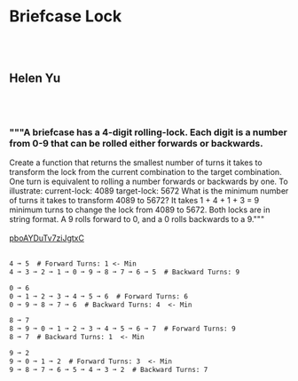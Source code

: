 # Briefcase Lock
<br><br>
## Helen Yu
<br><br>
### """A briefcase has a 4-digit rolling-lock. Each digit is a number from 0-9 that can be rolled either forwards or backwards.
Create a function that returns the smallest number of turns it takes to transform the lock from the current combination to the target combination. One turn is equivalent to rolling a number forwards or backwards by one.
To illustrate:
current-lock: 4089
target-lock: 5672
What is the minimum number of turns it takes to transform 4089 to 5672? 
It takes 1 + 4 + 1 + 3 = 9 minimum turns to change the lock from 4089 to 5672. 
Both locks are in string format.
A 9 rolls forward to 0, and a 0 rolls backwards to a 9."""
<br><br>
[pboAYDuTv7ziJgtxC](https://edabit.com/challenge/pboAYDuTv7ziJgtxC)
<br><br>
```4 ➞ 5
4 ➞ 5  # Forward Turns: 1 <- Min
4 ➞ 3 ➞ 2 ➞ 1 ➞ 0 ➞ 9 ➞ 8 ➞ 7 ➞ 6 ➞ 5  # Backward Turns: 9

0 ➞ 6
0 ➞ 1 ➞ 2 ➞ 3 ➞ 4 ➞ 5 ➞ 6  # Forward Turns: 6
0 ➞ 9 ➞ 8 ➞ 7 ➞ 6  # Backward Turns: 4  <- Min

8 ➞ 7
8 ➞ 9 ➞ 0 ➞ 1 ➞ 2 ➞ 3 ➞ 4 ➞ 5 ➞ 6 ➞ 7  # Forward Turns: 9
8 ➞ 7  # Backward Turns: 1  <- Min

9 ➞ 2
9 ➞ 0 ➞ 1 ➞ 2  # Forward Turns: 3  <- Min
9 ➞ 8 ➞ 7 ➞ 6 ➞ 5 ➞ 4 ➞ 3 ➞ 2  # Backward Turns: 7
```

<br><br>
